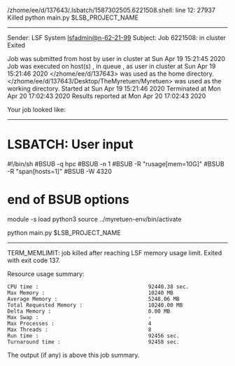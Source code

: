 /zhome/ee/d/137643/.lsbatch/1587302505.6221508.shell: line 12: 27937 Killed                  python main.py $LSB_PROJECT_NAME

------------------------------------------------------------
Sender: LSF System <lsfadmin@n-62-21-99>
Subject: Job 6221508: <NNAgent16000-memory> in cluster <dcc> Exited

Job <NNAgent16000-memory> was submitted from host <n-62-27-21> by user <s183905> in cluster <dcc> at Sun Apr 19 15:21:45 2020
Job was executed on host(s) <n-62-21-99>, in queue <hpc>, as user <s183905> in cluster <dcc> at Sun Apr 19 15:21:46 2020
</zhome/ee/d/137643> was used as the home directory.
</zhome/ee/d/137643/Desktop/TheMyretuen/Myretuen> was used as the working directory.
Started at Sun Apr 19 15:21:46 2020
Terminated at Mon Apr 20 17:02:43 2020
Results reported at Mon Apr 20 17:02:43 2020

Your job looked like:

------------------------------------------------------------
# LSBATCH: User input
#!/bin/sh
#BSUB -q hpc
#BSUB -n 1
#BSUB -R "rusage[mem=10G]"
#BSUB -R "span[hosts=1]"
#BSUB -W 4320
# end of BSUB options

module -s load python3
source ../myretuen-env/bin/activate

python main.py $LSB_PROJECT_NAME


------------------------------------------------------------

TERM_MEMLIMIT: job killed after reaching LSF memory usage limit.
Exited with exit code 137.

Resource usage summary:

    CPU time :                                   92440.38 sec.
    Max Memory :                                 10240 MB
    Average Memory :                             5248.06 MB
    Total Requested Memory :                     10240.00 MB
    Delta Memory :                               0.00 MB
    Max Swap :                                   -
    Max Processes :                              4
    Max Threads :                                8
    Run time :                                   92456 sec.
    Turnaround time :                            92458 sec.

The output (if any) is above this job summary.

